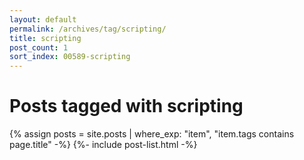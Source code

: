```yaml
---
layout: default
permalink: /archives/tag/scripting/
title: scripting
post_count: 1
sort_index: 00589-scripting
---
```

<h1 class="page-heading">Posts tagged with scripting</h1>
{% assign posts = site.posts | where_exp: "item", "item.tags contains page.title" -%}
{%- include post-list.html -%}
